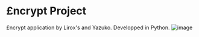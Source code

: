 # £ncrypt Project 
£ncrypt application by Lirox's and Yazuko.
Developped in Python.
![image](https://user-images.githubusercontent.com/101893028/198288171-0b7f4b1a-0a1a-48b7-81ec-09d783874af0.png)
